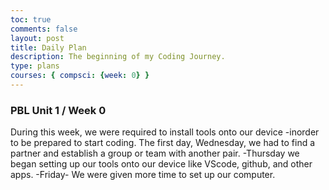 ```yaml
---
toc: true
comments: false
layout: post
title: Daily Plan 
description: The beginning of my Coding Journey.
type: plans
courses: { compsci: {week: 0} }
---
```


### PBL Unit 1 / Week 0
During this week, we were required to install tools onto our device -inorder to be prepared to start coding.
The first day, Wednesday, we had to find a partner and establish a group or team with another pair. 
-Thursday we began setting up our tools onto our device like VScode, github, and other apps. 
-Friday- We were given more time to set up our computer. 

